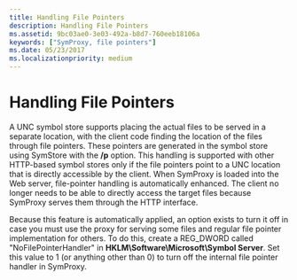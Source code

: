 ```yaml
---
title: Handling File Pointers
description: Handling File Pointers
ms.assetid: 9bc03ae0-3e03-492a-b8d7-760eeb18106a
keywords: ["SymProxy, file pointers"]
ms.date: 05/23/2017
ms.localizationpriority: medium
---
```


# Handling File Pointers


A UNC symbol store supports placing the actual files to be served in a separate location, with the client code finding the location of the files through file pointers. These pointers are generated in the symbol store using SymStore with the **/p** option. This handling is supported with other HTTP-based symbol stores only if the file pointers point to a UNC location that is directly accessible by the client. When SymProxy is loaded into the Web server, file-pointer handling is automatically enhanced. The client no longer needs to be able to directly access the target files because SymProxy serves them through the HTTP interface.

Because this feature is automatically applied, an option exists to turn it off in case you must use the proxy for serving some files and regular file pointer implementation for others. To do this, create a REG\_DWORD called "NoFilePointerHandler" in **HKLM\\Software\\Microsoft\\Symbol Server**. Set this value to 1 (or anything other than 0) to turn off the internal file pointer handler in SymProxy.

 

 





